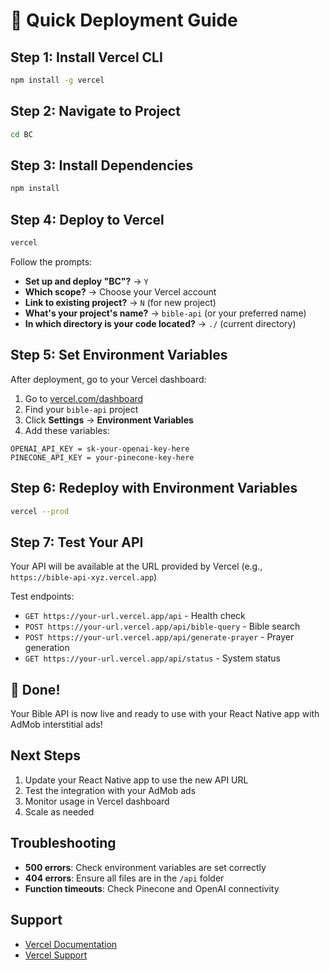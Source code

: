 # 🚀 Quick Deployment Guide

## Step 1: Install Vercel CLI

```bash
npm install -g vercel
```

## Step 2: Navigate to Project

```bash
cd BC
```

## Step 3: Install Dependencies

```bash
npm install
```

## Step 4: Deploy to Vercel

```bash
vercel
```

Follow the prompts:
- **Set up and deploy "BC"?** → `Y`
- **Which scope?** → Choose your Vercel account
- **Link to existing project?** → `N` (for new project)
- **What's your project's name?** → `bible-api` (or your preferred name)
- **In which directory is your code located?** → `./` (current directory)

## Step 5: Set Environment Variables

After deployment, go to your Vercel dashboard:

1. Go to [vercel.com/dashboard](https://vercel.com/dashboard)
2. Find your `bible-api` project
3. Click **Settings** → **Environment Variables**
4. Add these variables:

```
OPENAI_API_KEY = sk-your-openai-key-here
PINECONE_API_KEY = your-pinecone-key-here
```

## Step 6: Redeploy with Environment Variables

```bash
vercel --prod
```

## Step 7: Test Your API

Your API will be available at the URL provided by Vercel (e.g., `https://bible-api-xyz.vercel.app`)

Test endpoints:
- `GET https://your-url.vercel.app/api` - Health check
- `POST https://your-url.vercel.app/api/bible-query` - Bible search
- `POST https://your-url.vercel.app/api/generate-prayer` - Prayer generation
- `GET https://your-url.vercel.app/api/status` - System status

## 🎉 Done!

Your Bible API is now live and ready to use with your React Native app with AdMob interstitial ads!

## Next Steps

1. Update your React Native app to use the new API URL
2. Test the integration with your AdMob ads
3. Monitor usage in Vercel dashboard
4. Scale as needed

## Troubleshooting

- **500 errors**: Check environment variables are set correctly
- **404 errors**: Ensure all files are in the `/api` folder
- **Function timeouts**: Check Pinecone and OpenAI connectivity

## Support

- [Vercel Documentation](https://vercel.com/docs)
- [Vercel Support](https://vercel.com/support) 